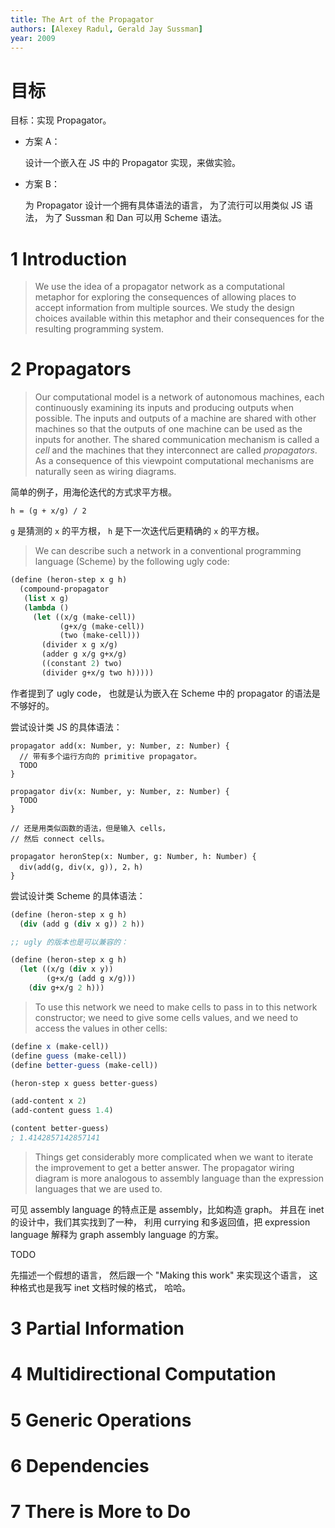 ```yaml
---
title: The Art of the Propagator
authors: [Alexey Radul, Gerald Jay Sussman]
year: 2009
---
```


# 目标

目标：实现 Propagator。

- 方案 A：

  设计一个嵌入在 JS 中的 Propagator 实现，来做实验。

- 方案 B：

  为 Propagator 设计一个拥有具体语法的语言，
  为了流行可以用类似 JS 语法，
  为了 Sussman 和 Dan 可以用 Scheme 语法。

# 1 Introduction

> We use the idea of a propagator network as a computational metaphor
> for exploring the consequences of allowing places to accept information
> from multiple sources. We study the design choices available within this
> metaphor and their consequences for the resulting programming system.

# 2 Propagators

> Our computational model is a network of autonomous machines, each
> continuously examining its inputs and producing outputs when possible.
> The inputs and outputs of a machine are shared with other machines so
> that the outputs of one machine can be used as the inputs for another.
> The shared communication mechanism is called a _cell_ and the machines
> that they interconnect are called _propagators_. As a consequence of this
> viewpoint computational mechanisms are naturally seen as wiring diagrams.

简单的例子，用海伦迭代的方式求平方根。

```
h = (g + x/g) / 2
```

`g` 是猜测的 `x` 的平方根，
`h` 是下一次迭代后更精确的 `x` 的平方根。

> We can describe such a network in a conventional programming
> language (Scheme) by the following ugly code:

```scheme
(define (heron-step x g h)
  (compound-propagator
   (list x g)
   (lambda ()
     (let ((x/g (make-cell))
           (g+x/g (make-cell))
           (two (make-cell)))
       (divider x g x/g)
       (adder g x/g g+x/g)
       ((constant 2) two)
       (divider g+x/g two h)))))
```

作者提到了 ugly code，
也就是认为嵌入在 Scheme 中的 propagator 的语法是不够好的。

尝试设计类 JS 的具体语法：

```cicada
propagator add(x: Number, y: Number, z: Number) {
  // 带有多个运行方向的 primitive propagator。
  TODO
}

propagator div(x: Number, y: Number, z: Number) {
  TODO
}

// 还是用类似函数的语法，但是输入 cells，
// 然后 connect cells。

propagator heronStep(x: Number, g: Number, h: Number) {
  div(add(g, div(x, g)), 2，h)
}
```

尝试设计类 Scheme 的具体语法：

```scheme
(define (heron-step x g h)
  (div (add g (div x g)) 2 h))

;; ugly 的版本也是可以兼容的：

(define (heron-step x g h)
  (let ((x/g (div x y))
        (g+x/g (add g x/g)))
    (div g+x/g 2 h)))
```

> To use this network we need to make cells to pass in to this network
> constructor; we need to give some cells values, and we need to access the
> values in other cells:

```scheme
(define x (make-cell))
(define guess (make-cell))
(define better-guess (make-cell))

(heron-step x guess better-guess)

(add-content x 2)
(add-content guess 1.4)

(content better-guess)
; 1.4142857142857141
```

> Things get considerably more complicated when we want to iterate the
> improvement to get a better answer. The propagator wiring diagram is
> more analogous to assembly language than the expression languages that
> we are used to.

可见 assembly language 的特点正是 assembly，比如构造 graph。
并且在 inet 的设计中，我们其实找到了一种，
利用 currying 和多返回值，把 expression language
解释为 graph assembly language 的方案。

TODO

先描述一个假想的语言，
然后跟一个 "Making this work"
来实现这个语言，
这种格式也是我写 inet 文档时候的格式，
哈哈。

# 3 Partial Information

# 4 Multidirectional Computation

# 5 Generic Operations

# 6 Dependencies

# 7 There is More to Do
